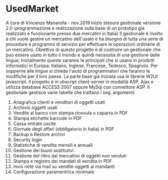 # UsedMarket
 A cura di Vincenzo Manarolla - nov.2019 inizio stesura gestionale versione 2.0
 (programmazione e realizzazione sulla base di un prototipo già realizzato e funzionante presso
  due mercatini in Italia) 
 Il gestionale è rivolto a chi vuole gestire un mercatino dell'usato e ha bisogno di tutta una serie di
 procedure e programmi di servizio per effettuare le operazioni ordinarie di un mercatino.
 Obiettivo di questo progetto è di costruire un gestionale che puo essere usato in tutto il mondo
 e quindi necessita di una gestione delle lingue; inizialmente queste saranno le principali che si usano
 in prodotti informatici in Europa: Italiano, Inglese, Francese, Tedesco, Spagnolo.
 Per sopperire alle lingue si chiede l'aiuto di programmatori che faranno le modifiche per il loro paese.
 La parte base già iniziata usa le librerie W2UI javascript. Il progetto è in vbscript client-server
 in modalità ASP, Ajax e utilizza database ACCESS 2007 oppure MySql con connettore  ASP.
Il gestionale gestisce varie tabelle che trattano i seg. argomenti:
1.  Anagrafica clienti e venditori di oggetti usati
2.  Archivio oggetti usati 
3.  Vendite al banco con stampa ricevuta o caparra in PDF
4.  Stampa etichette barcode in PDF
5.  Cassa entrate uscite
6.  Giornale degli affari (obbligatorio in Italia) in PDF
7.  Backup e Restore archivi
8.  Security login 
9.  Statistiche di vendita mensili e annuali
10. Gestione dei buoni sostitutivi
11. Gestione del ritiro dal mercatino di oggetti non venduti 
12. Stampa e registro dei mandati di vendita in PDF
13. Invio note via mail su vendite oggetti ai mandanti
14. Configurazione paramentrica minimale

